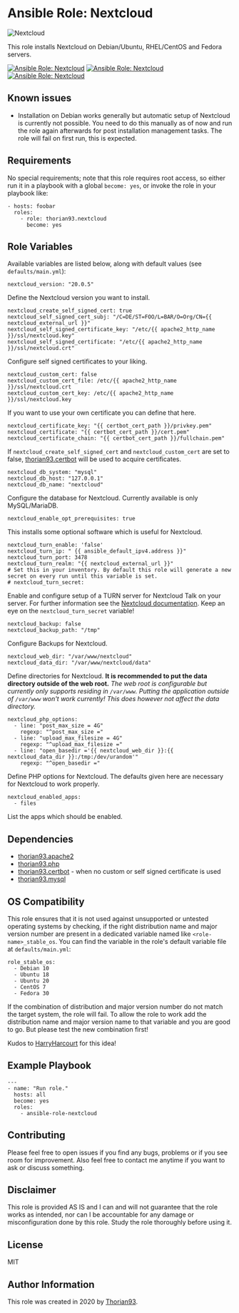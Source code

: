 # Ansible Role: Nextcloud

<img src="https://img.shields.io/badge/-Nextcloud-%230082C9?style=for-the-badge&logo=Nextcloud" alt="Nextcloud">

This role installs Nextcloud on Debian/Ubuntu, RHEL/CentOS and Fedora servers.

[![Ansible Role: Nextcloud](https://img.shields.io/ansible/role/55140?style=flat-square)](https://galaxy.ansible.com/thorian93/nextcloud)
[![Ansible Role: Nextcloud](https://img.shields.io/ansible/quality/55140?style=flat-square)](https://galaxy.ansible.com/thorian93/nextcloud)
[![Ansible Role: Nextcloud](https://img.shields.io/ansible/role/d/55140?style=flat-square)](https://galaxy.ansible.com/thorian93/nextcloud)

## Known issues

- Installation on Debian works generally but automatic setup of Nextcloud is currently not possible. You need to do this manually as of now and run the role again afterwards for post installation management tasks. The role will fail on first run, this is expected.

## Requirements

No special requirements; note that this role requires root access, so either run it in a playbook with a global `become: yes`, or invoke the role in your playbook like:

    - hosts: foobar
      roles:
        - role: thorian93.nextcloud
          become: yes

## Role Variables

Available variables are listed below, along with default values (see `defaults/main.yml`):

    nextcloud_version: "20.0.5"

Define the Nextcloud version you want to install.

    nextcloud_create_self_signed_cert: true
    nextcloud_self_signed_cert_subj: "/C=DE/ST=FOO/L=BAR/O=Org/CN={{ nextcloud_external_url }}"
    nextcloud_self_signed_certificate_key: "/etc/{{ apache2_http_name }}/ssl/nextcloud.key"
    nextcloud_self_signed_certificate: "/etc/{{ apache2_http_name }}/ssl/nextcloud.crt"

Configure self signed certificates to your liking.

    nextcloud_custom_cert: false
    nextcloud_custom_cert_file: /etc/{{ apache2_http_name }}/ssl/nextcloud.crt
    nextcloud_custom_cert_key: /etc/{{ apache2_http_name }}/ssl/nextcloud.key

If you want to use your own certificate you can define that here.

    nextcloud_certificate_key: "{{ certbot_cert_path }}/privkey.pem"
    nextcloud_certificate: "{{ certbot_cert_path }}/cert.pem"
    nextcloud_certificate_chain: "{{ certbot_cert_path }}/fullchain.pem"

If `nextcloud_create_self_signed_cert` and `nextcloud_custom_cert` are set to false, [thorian93.certbot](https://galaxy.ansible.com/thorian93/certbot) will be used to acquire certificates.

    nextcloud_db_system: "mysql"
    nextcloud_db_host: "127.0.0.1"
    nextcloud_db_name: "nextcloud"

Configure the database for Nextcloud. Currently available is only MySQL/MariaDB.

    nextcloud_enable_opt_prerequisites: true

This installs some optional software which is useful for Nextcloud.

    nextcloud_turn_enable: 'false'
    nextcloud_turn_ip: " {{ ansible_default_ipv4.address }}"
    nextcloud_turn_port: 3478
    nextcloud_turn_realm: "{{ nextcloud_external_url }}"
    # Set this in your inventory. By default this role will generate a new secret on every run until this variable is set.
    # nextcloud_turn_secret:

Enable and configure setup of a TURN server for Nextcloud Talk on your server. For further information see the [Nextcloud documentation](https://nextcloud-talk.readthedocs.io/en/latest/TURN). Keep an eye on the `nextcloud_turn_secret` variable!

    nextcloud_backup: false
    nextcloud_backup_path: "/tmp"

Configure Backups for Nextcloud.

    nextcloud_web_dir: "/var/www/nextcloud"
    nextcloud_data_dir: "/var/www/nextcloud/data"

Define directories for Nextcloud.
**It is recommended to put the data directory outside of the web root.**
*The web root is configurable but currently only supports residing in `/var/www`. Putting the application outside of `/var/www` won't work currently! This does however not affect the data directory.*

    nextcloud_php_options:
      - line: "post_max_size = 4G"
        regexp: "^post_max_size ="
      - line: "upload_max_filesize = 4G"
        regexp: "^upload_max_filesize ="
      - line: "open_basedir ='{{ nextcloud_web_dir }}:{{ nextcloud_data_dir }}:/tmp:/dev/urandom'"
        regexp: "^open_basedir ="

Define PHP options for Nextcloud. The defaults given here are necessary for Nextcloud to work properly.

    nextcloud_enabled_apps:
      - files

List the apps which should be enabled.

## Dependencies

  - [thorian93.apache2](https://galaxy.ansible.com/thorian93/apache2)
  - [thorian93.php](https://galaxy.ansible.com/thorian93/nextcloud)
  - [thorian93.certbot](https://galaxy.ansible.com/thorian93/certbot) - when no custom or self signed certificate is used
  - [thorian93.mysql](https://galaxy.ansible.com/thorian93/mysql)

## OS Compatibility

This role ensures that it is not used against unsupported or untested operating systems by checking, if the right distribution name and major version number are present in a dedicated variable named like `<role-name>_stable_os`. You can find the variable in the role's default variable file at `defaults/main.yml`:

    role_stable_os:
      - Debian 10
      - Ubuntu 18
      - Ubuntu 20
      - CentOS 7
      - Fedora 30

If the combination of distribution and major version number do not match the target system, the role will fail. To allow the role to work add the distribution name and major version name to that variable and you are good to go. But please test the new combination first!

Kudos to [HarryHarcourt](https://github.com/HarryHarcourt) for this idea!

## Example Playbook

    ---
    - name: "Run role."
      hosts: all
      become: yes
      roles:
        - ansible-role-nextcloud

## Contributing

Please feel free to open issues if you find any bugs, problems or if you see room for improvement. Also feel free to contact me anytime if you want to ask or discuss something.

## Disclaimer

This role is provided AS IS and I can and will not guarantee that the role works as intended, nor can I be accountable for any damage or misconfiguration done by this role. Study the role thoroughly before using it.

## License

MIT

## Author Information

This role was created in 2020 by [Thorian93](http://thorian93.de/).

